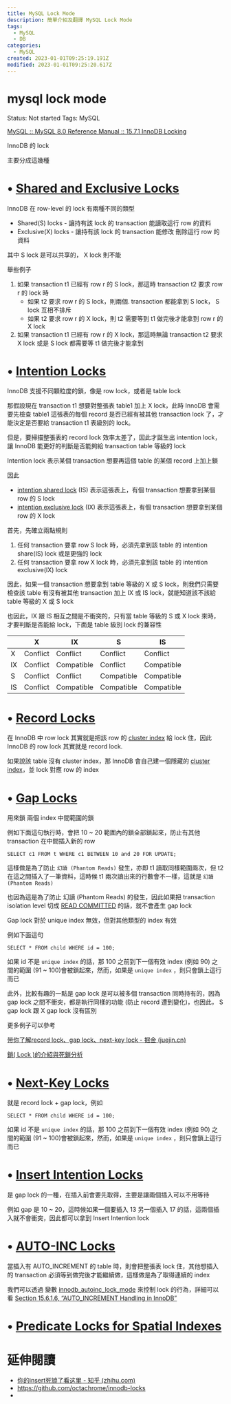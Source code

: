 ```yaml
---
title: MySQL Lock Mode
description: 簡單介紹及翻譯 MySQL Lock Mode
tags:
  - MySQL
  - DB
categories:
  - MySQL
created: 2023-01-01T09:25:19.191Z
modified: 2023-01-01T09:25:20.617Z
---
```


# mysql lock mode

Status: Not started
Tags: MySQL

[MySQL :: MySQL 8.0 Reference Manual :: 15.7.1 InnoDB Locking](https://dev.mysql.com/doc/refman/8.0/en/innodb-locking.html)

InnoDB 的 lock

主要分成這幾種

# • [Shared and Exclusive Locks](https://dev.mysql.com/doc/refman/8.0/en/innodb-locking.html#innodb-shared-exclusive-locks)

InnoDB 在 row-level 的 lock 有兩種不同的類型

- Shared(S) locks - 讓持有該 lock 的 transaction 能讀取這行 row 的資料
- Exclusive(X) locks - 讓持有該 lock 的 transaction 能修改 刪除這行 row 的資料

其中 S  lock 是可以共享的， X lock 則不能

舉些例子

1. 如果 transaction t1 已經有 row r 的 S lock，那這時 transaction t2 要求 row r 的 lock 時
    - 如果 t2 要求 row r 的 S lock，則兩個. transaction 都能拿到 S lock， S lock 互相不排斥
    - 如果 t2 要求 row r 的 X lock，則 t2 需要等到 t1 做完後才能拿到 row r 的 X lock
2. 如果 transaction t1 已經有 row r 的 X lock，那這時無論 transaction t2 要求 X lock 或是 S lock 都需要等 t1 做完後才能拿到

# • [Intention Locks](https://dev.mysql.com/doc/refman/8.0/en/innodb-locking.html#innodb-intention-locks)

InnoDB 支援不同顆粒度的鎖，像是 row lock，或者是 table lock

那假設現在 transaction t1 想要對整張表 table1 加上 X lock，此時 InnoDB 會需要先檢查 table1 這張表的每個 record 是否已經有被其他 transaction lock 了，才能決定是否要給 transaction t1 表級別的  lock。

但是，要掃描整張表的 record lock 效率太差了，因此才誕生出 intention lock，讓 InnoDB 能更好的判斷是否能夠給 transaction table 等級的 lock

Intention lock 表示某個 transaction 想要再這個 table 的某個 record 上加上鎖

因此

- [intention shared lock](https://dev.mysql.com/doc/refman/8.0/en/glossary.html#glos_intention_shared_lock) (IS) 表示這張表上，有個 transaction 想要拿到某個 row 的 S lock
- [intention exclusive lock](https://dev.mysql.com/doc/refman/8.0/en/glossary.html#glos_intention_exclusive_lock) (IX) 表示這張表上，有個 transaction 想要拿到某個 row 的 X lock

首先，先確立兩點規則

1. 任何 transaction 要拿 row S lock 時，必須先拿到該 table 的 intention share(IS) lock 或是更強的 lock
2. 任何 transaction 要拿 row X lock 時，必須先拿到該 table 的 intention exclusive(IX) lock

因此，如果一個 transaction 想要拿到 table 等級的 X 或 S lock，則我們只需要檢查該 table 有沒有被其他 transaction 加上 IX 或 IS lock，就能知道該不該給 table 等級的 X 或 S lock

也因此，IX 跟 IS 相互之間是不衝突的，只有當 table 等級的 S 或 X lock 來時，才要判斷是否能給 lock，下面是 table 級別 lock 的兼容性

|     | X        | IX         | S          | IS         |
| --- | -------- | ---------- | ---------- | ---------- |
| X   | Conflict | Conflict   | Conflict   | Conflict   |
| IX  | Conflict | Compatible | Conflict   | Compatible |
| S   | Conflict | Conflict   | Compatible | Compatible |
| IS  | Conflict | Compatible | Compatible | Compatible |

# • [Record Locks](https://dev.mysql.com/doc/refman/8.0/en/innodb-locking.html#innodb-record-locks)

在 InnoDB 中 row lock 其實就是把該 row 的 [cluster index](https://dev.mysql.com/doc/refman/8.0/en/innodb-index-types.html) 給 lock 住，因此 InnoDB 的 row lock 其實就是 record lock.

如果說該 table 沒有 cluster index，那 InnoDB 會自己建一個隱藏的 [cluster index](https://dev.mysql.com/doc/refman/8.0/en/innodb-index-types.html)，並 lock 對應 row 的 index

# • [Gap Locks](https://dev.mysql.com/doc/refman/8.0/en/innodb-locking.html#innodb-gap-locks)

用來鎖 兩個 index 中間範圍的鎖

例如下面這句執行時，會把 10 ~ 20 範圍內的鎖全部鎖起來，防止有其他 transaction 在中間插入新的 row

`SELECT c1 FROM t WHERE c1 BETWEEN 10 and 20 FOR UPDATE;`

這樣做是為了防止 `幻讀 (Phantom Reads)` 發生，亦即 t1 讀取同樣範圍兩次，但 t2 在這之間插入了一筆資料，這時候 t1 兩次讀出來的行數會不一樣，這就是 `幻讀 (Phantom Reads)`

也因為這是為了防止 幻讀 (Phantom Reads) 的發生，因此如果把 transaction isolation level 切成 [READ COMMITTED](https://dev.mysql.com/doc/refman/8.0/en/innodb-transaction-isolation-levels.html#isolevel_read-committed) 的話，就不會產生 gap lock

Gap lock 對於 unique index 無效，但對其他類型的 index 有效

例如下面這句

`SELECT * FROM child WHERE id = 100;`

如果 id 不是 `unique index` 的話，那 100 之前到下一個有效 index (例如 90) 之間的範圍 (91 ~ 100)會被鎖起來，然而，如果是 `unique index` ，則只會鎖上這行而已

此外，比較有趣的一點是  gap lock 是可以被多個 transaction 同時持有的，因為 gap lock 之間不衝突，都是執行同樣的功能 (防止 record 遭到變化)，也因此， S gap lock  跟 X gap lock 沒有區別

更多例子可以參考

[带你了解record lock、gap lock、next-key lock - 掘金 (juejin.cn)](https://juejin.cn/post/7018137095315128328)

[鎖( Lock )的介紹與死鎖分析](https://blog.twjoin.com/%E9%8E%96-lock-%E7%9A%84%E4%BB%8B%E7%B4%B9%E8%88%87%E6%AD%BB%E9%8E%96%E5%88%86%E6%9E%90-19833c18baab)

# • [Next-Key Locks](https://dev.mysql.com/doc/refman/8.0/en/innodb-locking.html#innodb-next-key-locks)

就是 record lock + gap lock，例如

`SELECT * FROM child WHERE id = 100;`

如果 id 不是 `unique index` 的話，那 100 之前到下一個有效 index (例如 90) 之間的範圍 (91 ~ 100)會被鎖起來，然而，如果是 `unique index` ，則只會鎖上這行而已

# • [Insert Intention Locks](https://dev.mysql.com/doc/refman/8.0/en/innodb-locking.html#innodb-insert-intention-locks)

是 gap lock 的一種，在插入前會要先取得，主要是讓兩個插入可以不用等待

例如 gap 是 10 ~ 20，這時候如果一個要插入 13 另一個插入 17 的話，這兩個插入就不會衝突，因此都可以拿到 Insert Intention lock

# • [AUTO-INC Locks](https://dev.mysql.com/doc/refman/8.0/en/innodb-locking.html#innodb-auto-inc-locks)

當插入有 AUTO_INCREMENT 的 table 時，則會把整張表 lock 住，其他想插入的 transaction 必須等到做完後才能繼續做，這樣做是為了取得連續的 index

我們可以透過 變數 [innodb_autoinc_lock_mode](https://dev.mysql.com/doc/refman/8.0/en/innodb-parameters.html#sysvar_innodb_autoinc_lock_mode) 來控制 lock 的行為，詳細可以看 [Section 15.6.1.6, “AUTO_INCREMENT Handling in InnoDB”](https://dev.mysql.com/doc/refman/8.0/en/innodb-auto-increment-handling.html)

# • [Predicate Locks for Spatial Indexes](https://dev.mysql.com/doc/refman/8.0/en/innodb-locking.html#innodb-predicate-locks)

# 延伸閱讀

- [你的insert死锁了看这里 - 知乎 (zhihu.com)](https://zhuanlan.zhihu.com/p/222111898)
- https://github.com/octachrome/innodb-locks
-